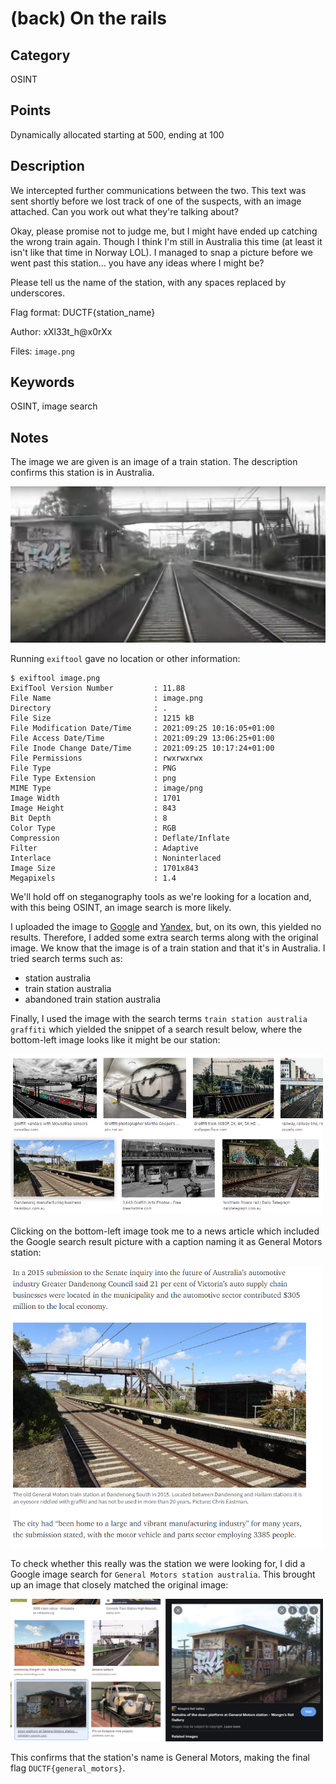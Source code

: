 # (back) On the rails

## Category
OSINT

## Points
Dynamically allocated starting at 500, ending at 100

## Description
We intercepted further communications between the two. This text was sent shortly before we lost track of one of the suspects, with an image attached. Can you work out what they're talking about?

Okay, please promise not to judge me, but I might have ended up catching the wrong train again. Though I think I'm still in Australia this time (at least it isn't like that time in Norway LOL). I managed to snap a picture before we went past this station… you have any ideas where I might be?

Please tell us the name of the station, with any spaces replaced by underscores.

Flag format: DUCTF{station_name}

Author: xXl33t_h@x0rXx

Files: `image.png`

## Keywords
OSINT, image search

## Notes
The image we are given is an image of a train station. The description confirms this station is in Australia.

<img src="./botr-original-image.png" alt="Original Image" width="600px" />

Running `exiftool` gave no location or other information:
```
$ exiftool image.png
ExifTool Version Number         : 11.88
File Name                       : image.png
Directory                       : .
File Size                       : 1215 kB
File Modification Date/Time     : 2021:09:25 10:16:05+01:00
File Access Date/Time           : 2021:09:29 13:06:25+01:00
File Inode Change Date/Time     : 2021:09:25 10:17:24+01:00
File Permissions                : rwxrwxrwx
File Type                       : PNG
File Type Extension             : png
MIME Type                       : image/png
Image Width                     : 1701
Image Height                    : 843
Bit Depth                       : 8
Color Type                      : RGB
Compression                     : Deflate/Inflate
Filter                          : Adaptive
Interlace                       : Noninterlaced
Image Size                      : 1701x843
Megapixels                      : 1.4
```

We'll hold off on steganography tools as we're looking for a location and, with this being OSINT, an image search is more likely.

I uploaded the image to [Google](https://images.google.com/) and [Yandex](https://yandex.com/images/), but, on its own, this yielded no results. Therefore, I added some extra search terms along with the original image. We know that the image is of a train station and that it's in Australia. I tried search terms such as:
* station australia
* train station australia
* abandoned train station australia

Finally, I used the image with the search terms `train station australia graffiti` which yielded the snippet of a search result below, where the bottom-left image looks like it might be our station:

<img src="./google-search-pic-botr.png" alt="Google search result" width="500px" />

Clicking on the bottom-left image took me to a news article which included the Google search result picture with a caption naming it as General Motors station:

<img src="./news-article-botr.png" alt="News article" width="500px" />

To check whether this really was the station we were looking for, I did a Google image search for `General Motors station australia`. This brought up an image that closely matched the original image:

<img src="./graffiti-pic-botr.png" alt="General Motors result" width="500px" />

This confirms that the station's name is General Motors, making the final flag `DUCTF{general_motors}`.
